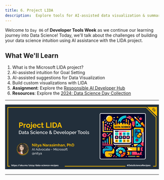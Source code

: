 ```yaml
---
title: 6. Project LIDA
description:  Explore tools for AI-assisted data visualization & summarization
---
```



Welcome to `Day 06` of **Developer Tools Week** as we continue our learning journey into Data Science! Today, we'll talk about the challenges of building your data science _intuition_ using AI assistance with the LIDA project.

## What We'll Learn
1. What is the Microsoft LIDA project?
1. AI-assisted intuition for Goal Setting
1. AI-assisted suggestions for Data Visualization
1. Build custom visualizations with LIDA
1. **Assignment**: Explore the [Responsible AI Developer Hub](https://azure.github.io/responsible-ai-hub/)
1. **Resources**: Explore the [2024: Data Science Day Collection](https://bit.ly/2024-datasci-collection)

---

![Banner For Week 2 Post 6](./img/DataScienceDay-DevTools-6.png)

---